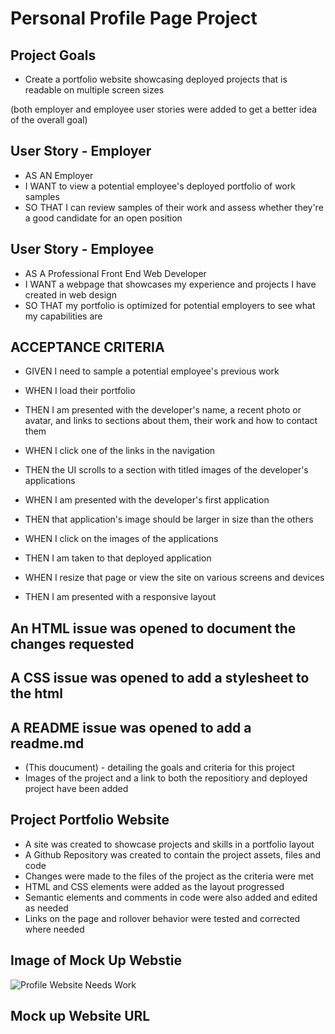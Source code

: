 # Personal Profile Page Project

## Project Goals

- Create a portfolio website showcasing deployed projects that is readable on multiple screen sizes

(both employer and employee user stories were added to get a better idea of the overall goal)

## User Story - Employer

- AS AN Employer
- I WANT to view a potential employee's deployed portfolio of work samples
- SO THAT I can review samples of their work and assess whether they're a good candidate for an open position

## User Story - Employee

- AS A Professional Front End Web Developer
- I WANT a webpage that showcases my experience and projects I have created in web design
- SO THAT my portfolio is optimized for potential employers to see what my capabilities are

## ACCEPTANCE CRITERIA

- GIVEN I need to sample a potential employee's previous work
- WHEN I load their portfolio
- THEN I am presented with the developer's name, a recent photo or avatar, and links to sections about them, their
  work and how to contact them

- WHEN I click one of the links in the navigation
- THEN the UI scrolls to a section with titled images of the developer's applications
- WHEN I am presented with the developer's first application
- THEN that application's image should be larger in size than the others
- WHEN I click on the images of the applications
- THEN I am taken to that deployed application
- WHEN I resize that page or view the site on various screens and devices
- THEN I am presented with a responsive layout

## An HTML issue was opened to document the changes requested

## A CSS issue was opened to add a stylesheet to the html

## A README issue was opened to add a readme.md

- (This doucument) - detailing the goals and criteria for this project
- Images of the project and a link to both the repositiory and deployed project have been added

## Project Portfolio Website

- A site was created to showcase projects and skills in a portfolio layout
- A Github Repository was created to contain the project assets, files and code
- Changes were made to the files of the project as the criteria were met
- HTML and CSS elements were added as the layout progressed
- Semantic elements and comments in code were also added and edited as needed
- Links on the page and rollover behavior were tested and corrected where needed

## Image of Mock Up Webstie

![Profile Website Needs Work](./assets/image1.png)

## Mock up Website URL
